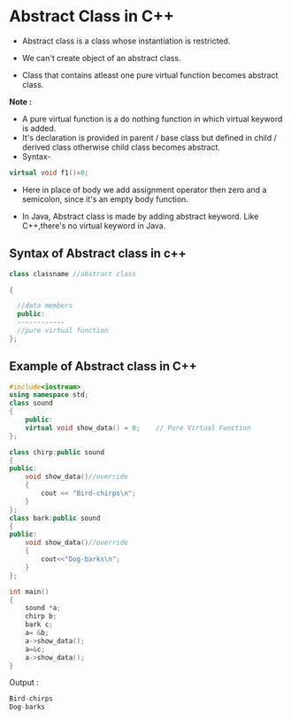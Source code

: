 # Abstract Class in C++
- Abstract class is a class whose instantiation is restricted. 

- We can't create object of an abstract class.

- Class that contains atleast one pure virtual function becomes abstract class.  

**Note :**
- A pure virtual function is a do nothing function in which virtual keyword is added.
- It's declaration is provided in parent / base class but defined in child / derived class otherwise child class becomes abstract.
- Syntax-
```c++
virtual void f1()=0;
```
- Here in place of body we add assignment operator then zero and a semicolon, since it's an empty body function.

- In Java, Abstract class is made by adding abstract keyword. Like C++,there's no virtual keyword in Java.  
## Syntax of Abstract class in c++
```c++
class classname //abstract class

{

  //data members                                      
  public:
  ------------
  //pure virtual function
};
```
## Example of Abstract class in C++
```c++
#include<iostream>
using namespace std;
class sound
{
    public:
    virtual void show_data() = 0;    // Pure Virtual Function
};

class chirp:public sound
{
public:
    void show_data()//override
    {
        cout << "Bird-chirps\n";
    }
};
class bark:public sound
{
public:
    void show_data()//override
    {
        cout<<"Dog-barks\n";
    }
};

int main()
{
    sound *a;
    chirp b;
    bark c;
    a= &b;
    a->show_data();
    a=&c;
    a->show_data();
}
```

Output :
```c++
Bird-chirps
Dog-barks
```

